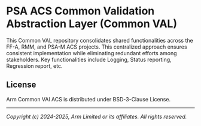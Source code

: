 
# PSA ACS Common Validation Abstraction Layer (Common VAL)

This Common VAL repository consolidates shared functionalities across the FF-A, RMM, and PSA-M ACS projects. This centralized approach ensures consistent implementation while eliminating redundant efforts among stakeholders. Key functionalities include Logging, Status reporting, Regression report, etc.


## License

Arm Common VAl ACS is distributed under BSD-3-Clause License.

--------------

*Copyright (c) 2024-2025, Arm Limited or its affiliates. All rights reserved.*
